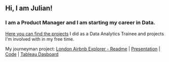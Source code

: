 ## Hi, I am Julian! ##
### I am a Product Manager and I am starting my career in Data.
[Here you can find the projects](https://github.com/Jappler85/my_projects) I did as a Data Analytics Trainee and projects I'm involved with in my free time.

My journeyman project: [London Airbnb Explorer - Readme](https://github.com/Jappler85/my_projects/blob/main/README.md) | [Presentation](https://github.com/Jappler85/Jappler85/blob/main/journeymans_piece_london_airbnb_explorer_presentation.pdf) | [Code](https://github.com/Jappler85/Jappler85/blob/main/journeymans_piece_london_airbnb_explorer.ipynb) | [Tableau Dasboard](https://public.tableau.com/app/profile/adri.n.dom.nguez/viz/POInterest-LondonAirbnbExplorer/FINALDASHBOARD)
